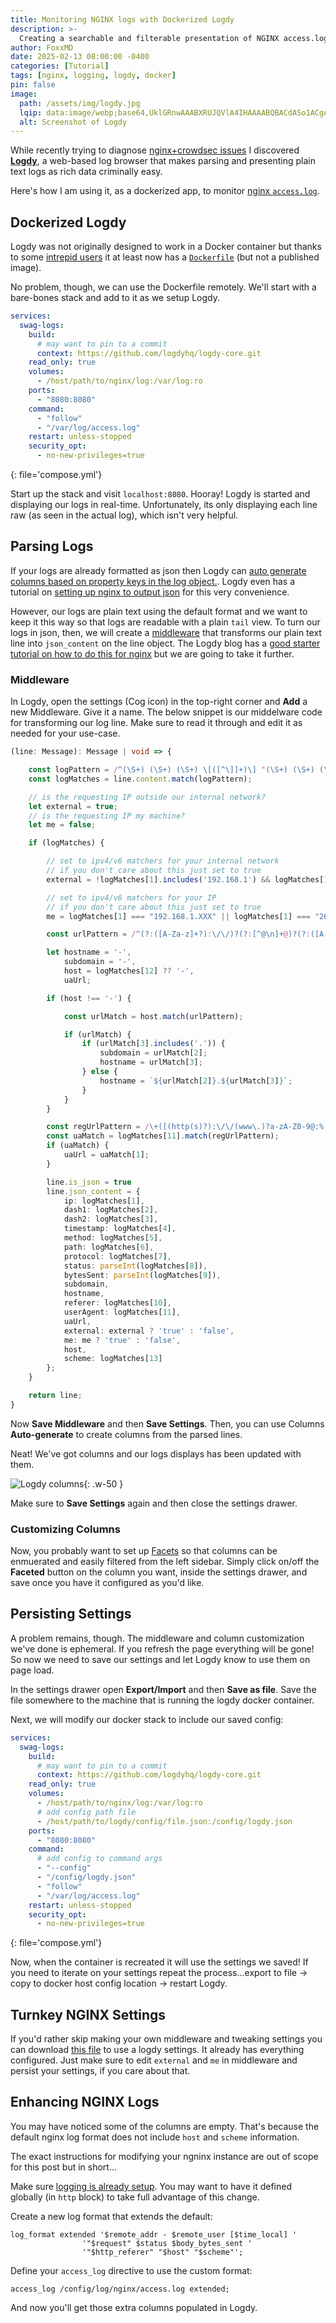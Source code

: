 ```yaml
---
title: Monitoring NGINX logs with Dockerized Logdy
description: >-
  Creating a searchable and filterable presentation of NGINX access.log with Logdy, dockerized
author: FoxxMD
date: 2025-02-13 08:00:00 -0400
categories: [Tutorial]
tags: [nginx, logging, logdy, docker]
pin: false
image:
  path: /assets/img/logdy.jpg
  lqip: data:image/webp;base64,UklGRnwAAABXRUJQVlA4IHAAAABQBACdASo1ACgAPzmaw1uvKrAkIqoyACcJaWsJAAl1MKnhHcYNXXG7l50AAP7rTa+CMvCZEdWnHj2AB1pG8vMBmt5SR8IV2EaDc5YxzLE4zi/TD12DQHaARa/uRzNNqhdb9tOyI/owJkDT4Y5agAAA
  alt: Screenshot of Logdy
---
```


While recently trying to diagnose [nginx+crowdsec issues](/posts/swag-crowdsec-tld) I discovered [**Logdy**](https://logdy.dev/), a web-based log browser that makes parsing and presenting plain text logs as rich data criminally easy.

Here's how I am using it, as a dockerized app, to monitor [nginx `access.log`](https://docs.nginx.com/nginx/admin-guide/monitoring/logging/).

## Dockerized Logdy

Logdy was not originally designed to work in a Docker container but thanks to some [intrepid users](https://github.com/logdyhq/logdy-core/issues/52) it at least now has a [`Dockerfile`](https://github.com/logdyhq/logdy-core/blob/main/Dockerfile) (but not a published image).

No problem, though, we can use the Dockerfile remotely. We'll start with a bare-bones stack and add to it as we setup Logdy.

```yaml
services:
  swag-logs:
    build:
      # may want to pin to a commit
      context: https://github.com/logdyhq/logdy-core.git
    read_only: true
    volumes:
      - /host/path/to/nginx/log:/var/log:ro
    ports:
      - "8080:8080"
    command:
      - "follow"
      - "/var/log/access.log"
    restart: unless-stopped
    security_opt:
      - no-new-privileges=true
```
{: file='compose.yml'}

Start up the stack and visit `localhost:8080`. Hooray! Logdy is started and displaying our logs in real-time. Unfortunately, its only displaying each line raw (as seen in the actual log), which isn't very helpful.

## Parsing Logs

If your logs are already formatted as json then Logdy can [auto generate columns based on property keys in the log object.](https://logdy.dev/docs/explanation/columns#auto-generated-columns). Logdy even has a tutorial on [setting up nginx to output json](https://logdy.dev/blog/post/how-to-configure-nginx-to-produce-json-logs) for this very convenience.

However, our logs are plain text using the default format and we want to keep it this way so that logs are readable with a plain `tail` view. To turn our logs in json, then, we will create a [middleware](https://logdy.dev/docs/explanation/settings#middlewares) that transforms our plain text line into `json_content` on the line object. The Logdy blog has a [good starter tutorial on how to do this for nginx](https://logdy.dev/blog/post/nginx-webserver-log-parser-and-viewer-ui) but we are going to take it further.

### Middleware

In Logdy, open the settings (Cog icon) in the top-right corner and **Add** a new Middleware. Give it a name. The below snippet is our middelware code for transforming our log line. Make sure to read it through and edit it as needed for your use-case.

```ts
(line: Message): Message | void => {

    const logPattern = /^(\S+) (\S+) (\S+) \[([^\]]+)\] "(\S+) (\S+) (\S+)" (\d+) (\d+) "([^"]+)" "([^"]+)"(?: (?:"([^"]+)")(?: "([^"]+)")?)?/;
    const logMatches = line.content.match(logPattern);

    // is the requesting IP outside our internal network?
    let external = true;
    // is the requesting IP my machine?
    let me = false;

    if (logMatches) {

        // set to ipv4/v6 matchers for your internal network
        // if you don't care about this just set to true
        external = !logMatches[1].includes('192.168.1') && logMatches[1] !== "2600:1700:myip:v6Matcher";

        // set to ipv4/v6 matchers for your IP
        // if you don't care about this just set to true
        me = logMatches[1] === "192.168.1.XXX" || logMatches[1] === "2600:1700:myip:v6Matcher";

        const urlPattern = /^(?:([A-Za-z]+?):\/\/)?(?:[^@\n]+@)?(?:([A-Za-z]+?)\.)?([^:\/\n?]+)(.*)/;

        let hostname = '-',
            subdomain = '-',
            host = logMatches[12] ?? '-',
            uaUrl;

        if (host !== '-') {

            const urlMatch = host.match(urlPattern);

            if (urlMatch) {
                if (urlMatch[3].includes('.')) {
                    subdomain = urlMatch[2];
                    hostname = urlMatch[3];
                } else {
                    hostname = `${urlMatch[2]}.${urlMatch[3]}`;
                }
            }
        }

        const regUrlPattern = /\+([(http(s)?):\/\/(www\.)?a-zA-Z0-9@:%._\+~#=]{2,256}\.[a-z]{2,20}\b([-a-zA-Z0-9@:%_\+.~#?&//=]*))/;
        const uaMatch = logMatches[11].match(regUrlPattern);
        if (uaMatch) {
            uaUrl = uaMatch[1];
        }

        line.is_json = true
        line.json_content = {
            ip: logMatches[1],
            dash1: logMatches[2],
            dash2: logMatches[3],
            timestamp: logMatches[4],
            method: logMatches[5],
            path: logMatches[6],
            protocol: logMatches[7],
            status: parseInt(logMatches[8]),
            bytesSent: parseInt(logMatches[9]),
            subdomain,
            hostname,
            referer: logMatches[10],
            userAgent: logMatches[11],
            uaUrl,
            external: external ? 'true' : 'false',
            me: me ? 'true' : 'false',
            host,
            scheme: logMatches[13]
        };
    }

    return line;
}
```

Now **Save Middleware** and then **Save Settings**. Then, you can use Columns **Auto-generate** to create columns from the parsed lines.

Neat! We've got columns and our logs displays has been updated with them.

![Logdy columns](assets/img/logdy_columns.png){: .w-50 }

Make sure to **Save Settings** again and then close the settings drawer.

### Customizing Columns

Now, you probably want to set up [Facets](https://logdy.dev/docs/explanation/facets) so that columns can be enmuerated and easily filtered from the left sidebar. Simply click on/off the **Faceted** button on the column you want, inside the settings drawer, and save once you have it configured as you'd like.

## Persisting Settings

A problem remains, though. The middleware and column customization we've done is ephemeral. If you refresh the page everything will be gone! So now we need to save our settings and let Logdy know to use them on page load.

In the settings drawer open **Export/Import** and then **Save as file**. Save the file somewhere to the machine that is running the logdy docker container.

Next, we will modify our docker stack to include our saved config:

```yaml
services:
  swag-logs:
    build:
      # may want to pin to a commit
      context: https://github.com/logdyhq/logdy-core.git
    read_only: true
    volumes:
      - /host/path/to/nginx/log:/var/log:ro
      # add config path file
      - /host/path/to/logdy/config/file.json:/config/logdy.json
    ports:
      - "8080:8080"
    command:
      # add config to command args
      - "--config"
      - "/config/logdy.json"
      - "follow"
      - "/var/log/access.log"
    restart: unless-stopped
    security_opt:
      - no-new-privileges=true
```
{: file='compose.yml'}

Now, when the container is recreated it will use the settings we saved! If you need to iterate on your settings repeat the process...export to file -> copy to docker host config location -> restart Logdy.

## Turnkey NGINX Settings

If you'd rather skip making your own middleware and tweaking settings you can download [this file](/assets/logdy.json) to use a logdy settings. It already has everything configured. Just make sure to edit `external` and `me` in middleware and persist your settings, if you care about that.

## Enhancing NGINX Logs

You may have noticed some of the columns are empty. That's because the default nginx log format does not include `host` and `scheme` information.

The exact instructions for modifying your ngninx instance are out of scope for this post but in short...

Make sure [logging is already setup](https://docs.nginx.com/nginx/admin-guide/monitoring/logging/). You may want to have it defined globally (in `http` block) to take full advantage of this change.

Create a new log format that extends the default:

```nginx
log_format extended '$remote_addr - $remote_user [$time_local] '
                '"$request" $status $body_bytes_sent '
                '"$http_referer" "$host" "$scheme"';
```

Define your `access_log` directive to use the custom format:

```nginx
access_log /config/log/nginx/access.log extended;
```

And now you'll get those extra columns populated in Logdy.